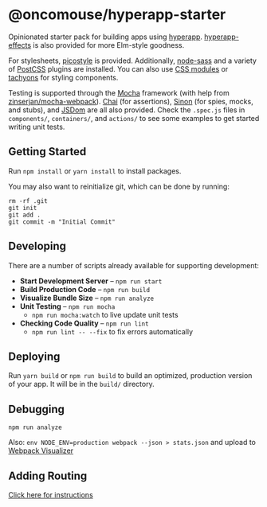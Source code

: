 # @oncomouse/hyperapp-starter

Opinionated starter pack for building apps using [hyperapp](https://github.com/hyperapp/hyperapp). [hyperapp-effects](https://github.com/okwolf/hyperapp-effects) is also provided for more Elm-style goodness.

For stylesheets, [picostyle](https://github.com/picostyle/picostyle) is provided. Additionally, [node-sass](https://github.com/sass/node-sass) and a variety of [PostCSS](http://postcss.org/) plugins are installed. You can also use [CSS modules](https://github.com/css-modules/css-modules) or [tachyons](https://www.tachyons.io/) for styling components.

Testing is supported through the [Mocha](https://mochajs.org/) framework (with help from [zinserjan/mocha-webpack](https://github.com/zinserjan/mocha-webpack/)). [Chai](http://chaijs.com/) (for assertions), [Sinon](http://sinonjs.org/) (for spies, mocks, and stubs), and [JSDom](https://github.com/jsdom/jsdom) are all also provided. Check the `.spec.js` files in `components/`, `containers/`, and `actions/` to see some examples to get started writing unit tests.

## Getting Started

Run `npm install` or `yarn install` to install packages.

You may also want to reinitialize git, which can be done by running:

~~~
rm -rf .git
git init
git add .
git commit -m "Initial Commit"
~~~

## Developing

There are a number of scripts already available for supporting development:

* **Start Development Server** – `npm run start`
* **Build Production Code** – `npm run build`
* **Visualize Bundle Size** – `npm run analyze`
* **Unit Testing** – `npm run mocha`
	* `npm run mocha:watch` to live update unit tests
* **Checking Code Quality** – `npm run lint`
	* `npm run lint -- --fix` to fix errors automatically

## Deploying

Run `yarn build` or `npm run build` to build an optimized, production version of your app. It will be in the `build/` directory.

## Debugging

`npm run analyze`

Also: `env NODE_ENV=production webpack --json > stats.json` and upload to [Webpack Visualizer](https://chrisbateman.github.io/webpack-visualizer/)

## Adding Routing

[Click here for instructions](router.md)